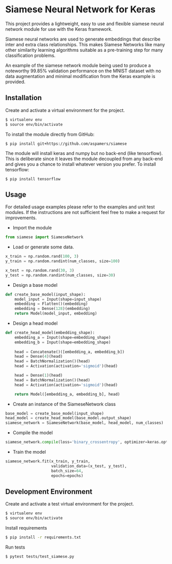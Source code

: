 # Siamese Neural Network for Keras

This project provides a lightweight, easy to use and flexible siamese neural network module for use with the Keras 
framework. 

Siamese neural networks are used to generate embeddings that describe inter and extra class relationships. 
This makes Siamese Networks like many other similarity learning algorithms suitable as a pre-training step for many 
classification problems.

An example of the siamese network module being used to produce a noteworthy 99.85% validation performance on the MNIST 
dataset with no data augmentation and minimal modification from the Keras example is provided.

## Installation

Create and activate a virtual environment for the project.
```sh
$ virtualenv env
$ source env/bin/activate
```

To install the module directly from GitHub:
```
$ pip install git+https://github.com/aspamers/siamese
```

The module will install keras and numpy but no back-end (like tensorflow). This is deliberate since it leaves the module 
decoupled from any back-end and gives you a chance to install whatever version you prefer. To install tensorflow:
```
$ pip install tensorflow
```

## Usage
For detailed usage examples please refer to the examples and unit test modules. If the instructions are not sufficient 
feel free to make a request for improvements.

- Import the module
```python
from siamese import SiameseNetwork
```

- Load or generate some data.
```python
x_train = np.random.rand(100, 3)
y_train = np.random.randint(num_classes, size=100)

x_test = np.random.rand(30, 3)
y_test = np.random.randint(num_classes, size=30)
```

- Design a base model
```python
def create_base_model(input_shape):
    model_input = Input(shape=input_shape)
    embedding = Flatten()(embedding)
    embedding = Dense(128)(embedding)
    return Model(model_input, embedding)
```

- Design a head model
```python
def create_head_model(embedding_shape):
    embedding_a = Input(shape=embedding_shape)
    embedding_b = Input(shape=embedding_shape)
    
    head = Concatenate()([embedding_a, embedding_b])
    head = Dense(4)(head)
    head = BatchNormalization()(head)
    head = Activation(activation='sigmoid')(head)

    head = Dense(1)(head)
    head = BatchNormalization()(head)
    head = Activation(activation='sigmoid')(head)

    return Model([embedding_a, embedding_b], head)
```
- Create an instance of the SiameseNetwork class
```python
base_model = create_base_model(input_shape)
head_model = create_head_model(base_model.output_shape)
siamese_network = SiameseNetwork(base_model, head_model, num_classes)
```

- Compile the model
```python
siamese_network.compile(loss='binary_crossentropy', optimizer=keras.optimizers.adam())
```

- Train the model
```python
siamese_network.fit(x_train, y_train,
                    validation_data=(x_test, y_test),
                    batch_size=64,
                    epochs=epochs)
```

## Development Environment
Create and activate a test virtual environment for the project.
```sh
$ virtualenv env
$ source env/bin/activate
```

Install requirements
```sh
$ pip install -r requirements.txt
```

Run tests
```sh
$ pytest tests/test_siamese.py
```
